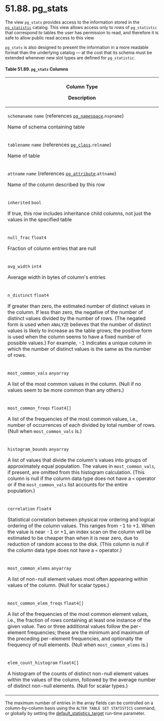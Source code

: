 # 51.88. pg\_stats

The view `pg_stats` provides access to the information stored in the [`pg_statistic`](https://www.postgresql.org/docs/13/catalog-pg-statistic.html) catalog. This view allows access only to rows of `pg_statistic` that correspond to tables the user has permission to read, and therefore it is safe to allow public read access to this view.

`pg_stats` is also designed to present the information in a more readable format than the underlying catalog — at the cost that its schema must be extended whenever new slot types are defined for `pg_statistic`.

#### **Table 51.89. `pg_stats` Columns**

| <p>Column Type</p><p>Description</p>                                                                                                                                                                                                                                                                                                                                                                                                                                                                                                                                                            |
| ----------------------------------------------------------------------------------------------------------------------------------------------------------------------------------------------------------------------------------------------------------------------------------------------------------------------------------------------------------------------------------------------------------------------------------------------------------------------------------------------------------------------------------------------------------------------------------------------- |
| <p><code>schemaname</code> <code>name</code> (references <a href="https://www.postgresql.org/docs/13/catalog-pg-namespace.html"><code>pg_namespace</code></a>.<code>nspname</code>)</p><p>Name of schema containing table</p>                                                                                                                                                                                                                                                                                                                                                                   |
| <p><code>tablename</code> <code>name</code> (references <a href="https://www.postgresql.org/docs/13/catalog-pg-class.html"><code>pg_class</code></a>.<code>relname</code>)</p><p>Name of table</p>                                                                                                                                                                                                                                                                                                                                                                                              |
| <p><code>attname</code> <code>name</code> (references <a href="https://www.postgresql.org/docs/13/catalog-pg-attribute.html"><code>pg_attribute</code></a>.<code>attname</code>)</p><p>Name of the column described by this row</p>                                                                                                                                                                                                                                                                                                                                                             |
| <p><code>inherited</code> <code>bool</code></p><p>If true, this row includes inheritance child columns, not just the values in the specified table</p>                                                                                                                                                                                                                                                                                                                                                                                                                                          |
| <p><code>null_frac</code> <code>float4</code></p><p>Fraction of column entries that are null</p>                                                                                                                                                                                                                                                                                                                                                                                                                                                                                                |
| <p><code>avg_width</code> <code>int4</code></p><p>Average width in bytes of column's entries</p>                                                                                                                                                                                                                                                                                                                                                                                                                                                                                                |
| <p><code>n_distinct</code> <code>float4</code></p><p>If greater than zero, the estimated number of distinct values in the column. If less than zero, the negative of the number of distinct values divided by the number of rows. (The negated form is used when <code>ANALYZE</code> believes that the number of distinct values is likely to increase as the table grows; the positive form is used when the column seems to have a fixed number of possible values.) For example, -1 indicates a unique column in which the number of distinct values is the same as the number of rows.</p> |
| <p><code>most_common_vals</code> <code>anyarray</code></p><p>A list of the most common values in the column. (Null if no values seem to be more common than any others.)</p>                                                                                                                                                                                                                                                                                                                                                                                                                    |
| <p><code>most_common_freqs</code> <code>float4[]</code></p><p>A list of the frequencies of the most common values, i.e., number of occurrences of each divided by total number of rows. (Null when <code>most_common_vals</code> is.)</p>                                                                                                                                                                                                                                                                                                                                                       |
| <p><code>histogram_bounds</code> <code>anyarray</code></p><p>A list of values that divide the column's values into groups of approximately equal population. The values in <code>most_common_vals</code>, if present, are omitted from this histogram calculation. (This column is null if the column data type does not have a <code>&#x3C;</code> operator or if the <code>most_common_vals</code> list accounts for the entire population.)</p>                                                                                                                                              |
| <p><code>correlation</code> <code>float4</code></p><p>Statistical correlation between physical row ordering and logical ordering of the column values. This ranges from -1 to +1. When the value is near -1 or +1, an index scan on the column will be estimated to be cheaper than when it is near zero, due to reduction of random access to the disk. (This column is null if the column data type does not have a <code>&#x3C;</code> operator.)</p>                                                                                                                                        |
| <p><code>most_common_elems</code> <code>anyarray</code></p><p>A list of non-null element values most often appearing within values of the column. (Null for scalar types.)</p>                                                                                                                                                                                                                                                                                                                                                                                                                  |
| <p><code>most_common_elem_freqs</code> <code>float4[]</code></p><p>A list of the frequencies of the most common element values, i.e., the fraction of rows containing at least one instance of the given value. Two or three additional values follow the per-element frequencies; these are the minimum and maximum of the preceding per-element frequencies, and optionally the frequency of null elements. (Null when <code>most_common_elems</code> is.)</p>                                                                                                                                |
| <p><code>elem_count_histogram</code> <code>float4[]</code></p><p>A histogram of the counts of distinct non-null element values within the values of the column, followed by the average number of distinct non-null elements. (Null for scalar types.)</p>                                                                                                                                                                                                                                                                                                                                      |

The maximum number of entries in the array fields can be controlled on a column-by-column basis using the `ALTER TABLE SET STATISTICS` command, or globally by setting the [default\_statistics\_target](https://www.postgresql.org/docs/13/runtime-config-query.html#GUC-DEFAULT-STATISTICS-TARGET) run-time parameter.
